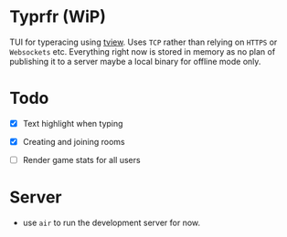 # Typrfr (WiP)

TUI for typeracing using [tview](https://github.com/rivo/tview). Uses `TCP` rather than relying on `HTTPS` or `Websockets` etc. Everything right now is stored in memory as no plan of publishing it to a server maybe a local binary for offline mode only.

# Todo
- [x] Text highlight when typing
- [x] Creating and joining rooms
- [ ] Render game stats for all users


# Server 

- use `air` to run the development server for now.

